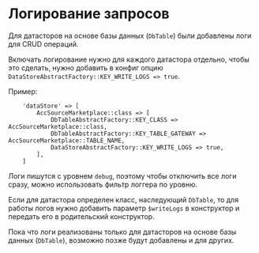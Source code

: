 # Логирование запросов

Для датасторов на основе базы данных (`DbTable`) были добавлены логи для CRUD операций.

Включать логирование нужно для каждого датастора отдельно, чтобы это сделать, нужно добавить в конфиг опцию `DataStoreAbstractFactory::KEY_WRITE_LOGS => true`.

Пример:
```
    'dataStore' => [
        AccSourceMarketplace::class => [
            DbTableAbstractFactory::KEY_CLASS => AccSourceMarketplace::class,
            DbTableAbstractFactory::KEY_TABLE_GATEWAY => AccSourceMarketplace::TABLE_NAME,
            DataStoreAbstractFactory::KEY_WRITE_LOGS => true,
        ],
    ]
```

Логи пишутся с уровнем `debug`, поэтому чтобы отключить все логи сразу, можно использовать фильтр логгера по уровню.

Если для датастора определен класс, наследующий `DbTable`, то для работы логов нужно добавить параметр `$writeLogs` в конструктор и передать его в родительский конструктор.

Пока что логи реализованы только для датасторов на основе базы данных (`DbTable`), возможно позже будут добавлены и для других.